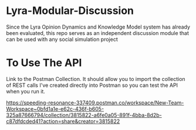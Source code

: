 # Lyra-Modular-Discussion
Since the Lyra Opinion Dynamics and Knowledge Model system has already been evaluated, this repo serves as an independent discussion module that can be used with any social simulation project


# To Use The API
Link to the Postman Collection. It should allow you to import the collection of REST calls I've created directly into Postman so you can test the API when you run it. 

https://speeding-resonance-337409.postman.co/workspace/New-Team-Workspace~0bfd1a1e-e62c-436f-b605-325a87666794/collection/3815822-a6fe0a05-891f-4bba-8d2b-c87dfdcded41?action=share&creator=3815822